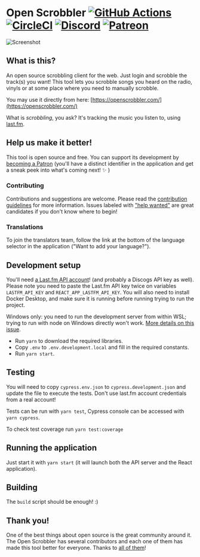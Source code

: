 # Open Scrobbler [![GitHub Actions](https://github.com/elamperti/OpenWebScrobbler/actions/workflows/test.yml/badge.svg)](https://github.com/elamperti/OpenWebScrobbler/actions) [![CircleCI](https://circleci.com/gh/elamperti/OpenWebScrobbler.svg?style=svg)](https://circleci.com/gh/elamperti/OpenWebScrobbler) [![Discord](https://img.shields.io/badge/Discord-online-green.svg?logo=discord)](https://discord.gg/vcbprTz) [![Patreon](https://img.shields.io/badge/Patreon-donate-orange.svg)](https://www.patreon.com/OpenScrobbler)

![Screenshot](https://user-images.githubusercontent.com/910672/45590262-55333c00-b90b-11e8-9f95-c360d35ced5f.jpg)

## What is this?
An open source scrobbling client for the web. Just login and scrobble the track(s) you want! This tool lets you scrobble songs you heard on the radio, vinyls or at some place where you need to manually scrobble.

You may use it directly from here: [https://openscrobbler.com/](https://openscrobbler.com/)

What is _scrobbling_, you ask? It's tracking the music you listen to, using [last.fm](https://last.fm/).

## Help us make it better!
This tool is open source and free. You can support its development by [becoming a Patron](https://www.patreon.com/OpenScrobbler) (you'll have a distinct identifier in the application and get a sneak peek into what's coming next! :sparkles: )

### Contributing
Contributions and suggestions are welcome. Please read the [contribution guidelines](https://github.com/elamperti/OpenWebScrobbler/blob/main/CONTRIBUTING.md) for more information. Issues labeled with ["help wanted"](https://github.com/elamperti/OpenWebScrobbler/issues?q=is%3Aissue+is%3Aopen+label%3A%22help+wanted%22) are great candidates if you don't know where to begin!

### Translations
To join the translators team, follow the link at the bottom of the language selector in the application ("Want to add your language?").

## Development setup
You'll need [a Last.fm API account](https://www.last.fm/api/account/create)! (and probably a Discogs API key as well). Please note you need to paste the Last.fm API key twice on variables `LASTFM_API_KEY` and `REACT_APP_LASTFM_API_KEY`.
You will also need to install Docker Desktop, and make sure it is running before running trying to run the project.

Windows only: you need to run the development server from within WSL; trying to run with node on Windows directly won't work. [More details on this issue](https://github.com/elamperti/OpenWebScrobbler/issues/216).

  * Run `yarn` to download the required libraries.
  * Copy `.env` to `.env.development.local` and fill in the required constants.
  * Run `yarn start`.

## Testing
You will need to copy `cypress.env.json` to `cypress.development.json` and update the file to execute the tests. Don't use last.fm account credentials from a real account!

Tests can be run with `yarn test`, Cypress console can be accessed with `yarn cypress`.

To check test coverage run `yarn test:coverage`

## Running the application
Just start it with `yarn start` (it will launch both the API server and the React application).

## Building
The `build` script should be enough! :)

## Thank you!
One of the best things about open source is the great community around it. The Open Scrobbler has several contributors and each one of them has made this tool better for everyone. Thanks to [all of them](https://github.com/elamperti/OpenWebScrobbler/graphs/contributors)!

